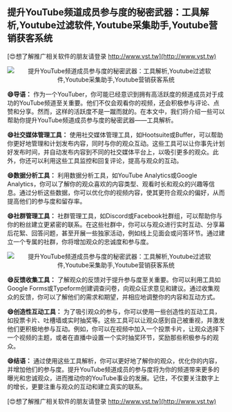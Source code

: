 ## **提升YouTube频道成员参与度的秘密武器：工具解析,Youtube过滤软件,Youtube采集助手,Youtube营销获客系统**

[😍想了解推广相关软件的朋友请登录 http://www.vst.tw](http://www.vst.tw)

 <center><img src="https://vst.tw/MP4/tuiguang/png/0.png" alt="提升YouTube频道成员参与度的秘密武器：工具解析,Youtube过滤软件,Youtube采集助手,Youtube营销获客系统"></center>

**😄导语：**
作为一个YouTuber，你可能已经意识到拥有高活跃度的频道成员对于成功的YouTube频道至关重要。他们不仅会观看你的视频，还会积极参与评论、点赞和分享。然而，这样的活跃度不是一蹴而就的。在本文中，我们将介绍一些可以帮助你提升YouTube频道成员参与度的秘密武器——工具解析。

**😄社交媒体管理工具：**
使用社交媒体管理工具，如Hootsuite或Buffer，可以帮助你更好地管理和计划发布内容，同时与你的观众互动。这些工具可以让你事先计划好发布时间，并自动发布内容到不同的社交媒体平台上，以吸引更多的观众。此外，你还可以利用这些工具监控和回复评论，提高与观众的互动。

**😄数据分析工具：**
利用数据分析工具，如YouTube Analytics或Google Analytics，你可以了解你的观众喜欢的内容类型、观看时长和观众的兴趣等信息。通过分析这些数据，你可以优化你的视频内容，使其更符合观众的偏好，从而提高他们的参与度和留存率。

**😄社群管理工具：**
社群管理工具，如Discord或Facebook社群组，可以帮助你与你的粉丝建立更紧密的联系。在这些社群中，你可以与观众进行实时互动、分享幕后花絮、回答问题，甚至开展一些独家活动，例如线上见面会或问答环节。通过建立一个专属的社群，你将增加观众的忠诚度和参与度。

 <center><img src="https://vst.tw/MP4/tuiguang/png/2.png" alt="提升YouTube频道成员参与度的秘密武器：工具解析,Youtube过滤软件,Youtube采集助手,Youtube营销获客系统"></center>

**😄反馈收集工具：**
了解观众的反馈对于提升参与度至关重要。你可以利用工具如Google Forms或Typeform创建调查问卷，向观众征求意见和建议。通过收集观众的反馈，你可以了解他们的需求和期望，并相应地调整你的内容和互动方式。

**😄创造性互动工具：**
为了吸引观众的参与，你可以使用一些创造性的互动工具，如投票卡片、吐槽墙或实时抽奖等。这些工具可以让观众感到自己被重视，并激发他们更积极地参与互动。例如，你可以在视频中加入一个投票卡片，让观众选择下一个视频的主题，或者在直播中设置一个实时抽奖环节，奖励那些积极参与的观众。

**😄结语：**
通过使用这些工具解析，你可以更好地了解你的观众，优化你的内容，并增加他们的参与度。提升YouTube频道成员的参与度将为你的频道带来更多的曝光和忠诚观众，进而推动你的YouTube事业的发展。记住，不仅要关注数字上的增长，更要注重与观众的互动和建立真实的联系。

[😍想了解推广相关软件的朋友请登录 http://www.vst.tw](http://www.vst.tw)



